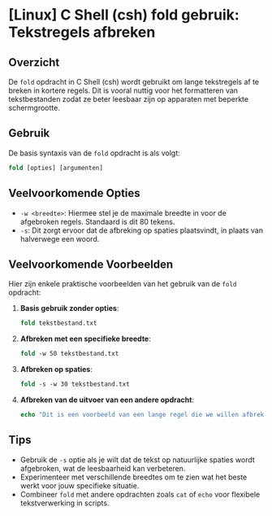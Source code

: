 # [Linux] C Shell (csh) fold gebruik: Tekstregels afbreken

## Overzicht
De `fold` opdracht in C Shell (csh) wordt gebruikt om lange tekstregels af te breken in kortere regels. Dit is vooral nuttig voor het formatteren van tekstbestanden zodat ze beter leesbaar zijn op apparaten met beperkte schermgrootte.

## Gebruik
De basis syntaxis van de `fold` opdracht is als volgt:

```csh
fold [opties] [argumenten]
```

## Veelvoorkomende Opties
- `-w <breedte>`: Hiermee stel je de maximale breedte in voor de afgebroken regels. Standaard is dit 80 tekens.
- `-s`: Dit zorgt ervoor dat de afbreking op spaties plaatsvindt, in plaats van halverwege een woord.

## Veelvoorkomende Voorbeelden
Hier zijn enkele praktische voorbeelden van het gebruik van de `fold` opdracht:

1. **Basis gebruik zonder opties**:
   ```csh
   fold tekstbestand.txt
   ```

2. **Afbreken met een specifieke breedte**:
   ```csh
   fold -w 50 tekstbestand.txt
   ```

3. **Afbreken op spaties**:
   ```csh
   fold -s -w 30 tekstbestand.txt
   ```

4. **Afbreken van de uitvoer van een andere opdracht**:
   ```csh
   echo "Dit is een voorbeeld van een lange regel die we willen afbreken." | fold -w 40
   ```

## Tips
- Gebruik de `-s` optie als je wilt dat de tekst op natuurlijke spaties wordt afgebroken, wat de leesbaarheid kan verbeteren.
- Experimenteer met verschillende breedtes om te zien wat het beste werkt voor jouw specifieke situatie.
- Combineer `fold` met andere opdrachten zoals `cat` of `echo` voor flexibele tekstverwerking in scripts.